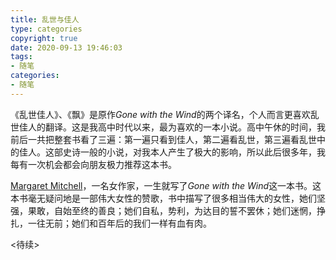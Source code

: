 ```yaml
---
title: 乱世与佳人
type: categories
copyright: true
date: 2020-09-13 19:46:03
tags:
- 随笔
categories:
- 随笔
---
```




《乱世佳人》、《飘》是原作*Gone with the Wind*的两个译名，个人而言更喜欢乱世佳人的翻译。这是我高中时代以来，最为喜欢的一本小说。高中午休的时间，我前后一共把整套书看了三遍：第一遍只看到佳人，第二遍看乱世，第三遍看乱世中的佳人。这部史诗一般的小说，对我本人产生了极大的影响，所以此后很多年，我每有一次机会都会向朋友极力推荐这本书。

[Margaret Mitchell](https://en.wikipedia.org/wiki/Margaret_Mitchell)，一名女作家，一生就写了*Gone with the Wind*这一本书。这本书毫无疑问地是一部伟大女性的赞歌，书中描写了很多相当伟大的女性，她们坚强，果敢，自始至终的善良；她们自私，势利，为达目的誓不罢休；她们迷惘，挣扎，一往无前；她们和百年后的我们一样有血有肉。

<待续>









